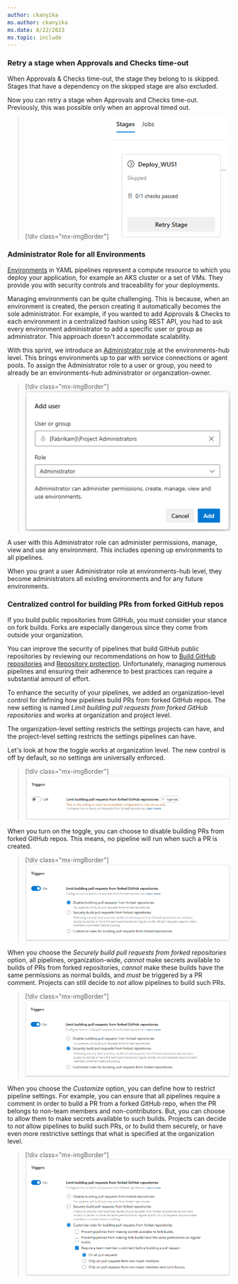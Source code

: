```yaml
---
author: ckanyika
ms.author: ckanyika
ms.date: 8/22/2023
ms.topic: include
---
```



### Retry a stage when Approvals and Checks time-out

When Approvals & Checks time-out, the stage they belong to is skipped. Stages that have a dependency on the skipped stage are also excluded. 

Now you can retry a stage when Approvals and Checks time-out. Previously, this was possible only when an approval timed out. 

> [!div class="mx-imgBorder"]
> ![Image showing stage retry.](../../media/226-pipelines-01.png "showing stage retry")

### Administrator Role for all Environments

[Environments](/azure/devops/pipelines/process/environments) in YAML pipelines represent a compute resource to which you deploy your application, for example an AKS cluster or a set of VMs. They provide you with security controls and traceability for your deployments.

Managing environments can be quite challenging. This is because, when an environment is created, the person creating it automatically becomes the sole administrator. For example, if you wanted to add Approvals & Checks to each environment in a centralized fashion using REST API, you had to ask every environment administrator to add a specific user or group as administrator. This approach doesn't accommodate scalability. 
 
With this sprint, we introduce an [Administrator role](/azure/devops/pipelines/policies/permissions#set-environment-permissions) at the environments-hub level. This brings environments up to par with service connections or agent pools. To assign the Administrator role to a user or group, you need to already be an environments-hub administrator or organization-owner. 

> [!div class="mx-imgBorder"]
> ![Image showing Administrator role.](../../media/226-pipelines-02.png "showing Administrator role")

A user with this Administrator role can administer permissions, manage, view and use any environment. This includes opening up environments to all pipelines.

When you grant a user Administrator role at environments-hub level, they become administrators all existing environments and for any future environments.

### Centralized control for building PRs from forked GitHub repos

If you build public repositories from GitHub, you must consider your stance on fork builds. Forks are especially dangerous since they come from outside your organization. 

You can improve the security of pipelines that build GitHub public repositories by reviewing our recommendations on how to [Build GitHub repositories](/azure/devops/pipelines/repos/github?view=azure-devops&tabs=yaml#important-security-considerations&preserve-view=true) and [Repository protection](/azure/devops/pipelines/security/repos?view=azure-devops#forks&preserve-view=true). Unfortunately, managing numerous pipelines and ensuring their adherence to best practices can require a substantial amount of effort. 

To enhance the security of your pipelines, we added an organization-level control for defining how pipelines build PRs from forked GitHub repos. The new setting is named _Limit building pull requests from forked GitHub repositories_ and works at organization and project level.

The organization-level setting restricts the settings projects can have, and the project-level setting restricts the settings pipelines can have. 

Let's look at how the toggle works at organization level. The new control is off by default, so no settings are universally enforced.


> [!div class="mx-imgBorder"]
> ![Image showing toggle organization level.](../../media/226-pipelines-03.png "showing toggle organization level")

When you turn on the toggle, you can choose to disable building PRs from forked GitHub repos. This means, no pipeline will run when such a PR is created.

> [!div class="mx-imgBorder"]
> ![Image showing toggle on.](../../media/226-pipelines-04.png " showing toggle on")

When you choose the _Securely build pull requests from forked repositories_ option, all pipelines, organization-wide, *cannot* make secrets available to builds of PRs from forked repositories, *cannot* make these builds have the same permissions as normal builds, and *must* be triggered by a PR comment. Projects can still decide to *not* allow pipelines to build such PRs.

> [!div class="mx-imgBorder"]
> ![Image showing Securely build PR.](../../media/226-pipelines-05.png " showing Securely build PR")

When you choose the _Customize_ option, you can define how to restrict pipeline settings. For example, you can ensure that all pipelines require a comment in order to build a PR from a forked GitHub repo, when the PR belongs to non-team members and non-contributors. But, you can choose to allow them to make secrets available to such builds. Projects can decide to *not* allow pipelines to build such PRs, or to build them securely, or have even more restrictive settings that what is specified at the organization level.

> [!div class="mx-imgBorder"]
> ![Image showing Customize.](../../media/226-pipelines-06.png " showing Customize")